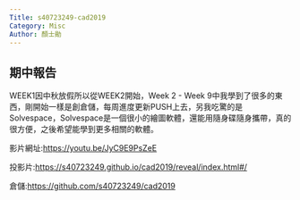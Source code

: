 ```yaml
---
Title: s40723249-cad2019
Category: Misc
Author: 顏士勛
---
```


期中報告
----

WEEK1因中秋放假所以從WEEK2開始，Week 2 - Week 9中我學到了很多的東西，剛開始一樣是創倉儲，每周進度更新PUSH上去，另我吃驚的是Solvespace，Solvespace是一個很小的繪圖軟體，還能用隨身碟隨身攜帶，真的很方便，之後希望能學到更多相關的軟體。

影片網址:https://youtu.be/JyC9E9PsZeE

投影片:https://s40723249.github.io/cad2019/reveal/index.html#/

倉儲:https://github.com/s40723249/cad2019


